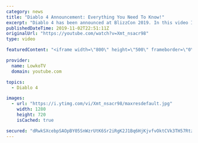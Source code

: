 ```yaml
---
category: news
title: "Diablo 4 Announcement: Everything You Need To Know!"
excerpt: "Diablo 4 has been announced at BlizzCon 2019. In this video I go over everything you need to know about this upcoming Blizzard Entertainment game."
publishedDateTime: 2019-11-02T22:51:11Z
originalUrl: "https://youtube.com/watch?v=Xmt_nsacr98"
type: video

featuredContent: "<iframe width=\"800\" height=\"500\" frameborder=\"0\" src=\"https://www.youtube.com/embed/Xmt_nsacr98\" allow=\"accelerometer; autoplay; encrypted-media; gyroscope; picture-in-picture\" allowfullscreen></iframe>"

provider:
  name: LowkoTV
  domain: youtube.com

topics:
  - Diablo 4

images:
  - url: "https://i.ytimg.com/vi/Xmt_nsacr98/maxresdefault.jpg"
    width: 1280
    height: 720
    isCached: true

secured: "dRwkSXcebpSAOpBY05SnWzrUtK6Sr2iRgK2J1Bq6HjKjvfvOktCVk3TH57Rtz2jjPPEO18jz+zgAJ5IeRMc3xXXNmYWnxabjOmsPYZ3AW0dGhk/t/RhNruutTa50Ol9TzD6B1ZaCe4DYCnhYteFmKYAjdQLkSvTrqRcOIBmHMuhturNyNwCQBbWhdujtpAMVyXHAmMJ6muk4Tx81o3M+cFsuQOuxFj4J0RjRB/tA+VPaGwZ4qBjOn3md+Im6udv4l1Ak7k3O0ogYITbr1PyGCBrilEIRdIuYKZa+GmSwKyfph+5VOKanilsuYEc1PZIbYxOwrAoRojBjjykQoG2Ia+hWJeHROdJU5Ozg0kHvH3gCBISSkrtmD7IcZCuMo7ytkancQLZBr6YUbUhG0/bFbZcZ5pY7RVLZ0MH1il1tl0CFAbLHFpdYDAtD3RzYs50z;1N5Tf+rNWzqw9e2vlDSInA=="
---
```


